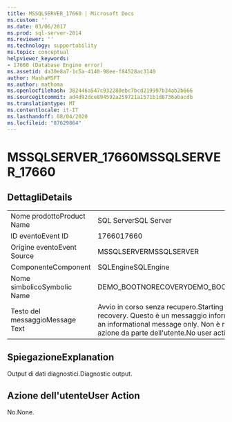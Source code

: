 ```yaml
---
title: MSSQLSERVER_17660 | Microsoft Docs
ms.custom: ''
ms.date: 03/06/2017
ms.prod: sql-server-2014
ms.reviewer: ''
ms.technology: supportability
ms.topic: conceptual
helpviewer_keywords:
- 17660 (Database Engine error)
ms.assetid: da30e8a7-1c5a-4140-98ee-f84528ac3140
author: MashaMSFT
ms.author: mathoma
ms.openlocfilehash: 382446a547c932280ebc7bcd219997b34ab2b666
ms.sourcegitcommit: ad4d92dce894592a259721a1571b1d8736abacdb
ms.translationtype: MT
ms.contentlocale: it-IT
ms.lasthandoff: 08/04/2020
ms.locfileid: "87629864"
---
```

# <a name="mssqlserver_17660"></a><span data-ttu-id="8eda2-102">MSSQLSERVER_17660</span><span class="sxs-lookup"><span data-stu-id="8eda2-102">MSSQLSERVER_17660</span></span>
    
## <a name="details"></a><span data-ttu-id="8eda2-103">Dettagli</span><span class="sxs-lookup"><span data-stu-id="8eda2-103">Details</span></span>  
  
|||  
|-|-|  
|<span data-ttu-id="8eda2-104">Nome prodotto</span><span class="sxs-lookup"><span data-stu-id="8eda2-104">Product Name</span></span>|<span data-ttu-id="8eda2-105">SQL Server</span><span class="sxs-lookup"><span data-stu-id="8eda2-105">SQL Server</span></span>|  
|<span data-ttu-id="8eda2-106">ID evento</span><span class="sxs-lookup"><span data-stu-id="8eda2-106">Event ID</span></span>|<span data-ttu-id="8eda2-107">17660</span><span class="sxs-lookup"><span data-stu-id="8eda2-107">17660</span></span>|  
|<span data-ttu-id="8eda2-108">Origine evento</span><span class="sxs-lookup"><span data-stu-id="8eda2-108">Event Source</span></span>|<span data-ttu-id="8eda2-109">MSSQLSERVER</span><span class="sxs-lookup"><span data-stu-id="8eda2-109">MSSQLSERVER</span></span>|  
|<span data-ttu-id="8eda2-110">Componente</span><span class="sxs-lookup"><span data-stu-id="8eda2-110">Component</span></span>|<span data-ttu-id="8eda2-111">SQLEngine</span><span class="sxs-lookup"><span data-stu-id="8eda2-111">SQLEngine</span></span>|  
|<span data-ttu-id="8eda2-112">Nome simbolico</span><span class="sxs-lookup"><span data-stu-id="8eda2-112">Symbolic Name</span></span>|<span data-ttu-id="8eda2-113">DEMO_BOOTNORECOVERY</span><span class="sxs-lookup"><span data-stu-id="8eda2-113">DEMO_BOOTNORECOVERY</span></span>|  
|<span data-ttu-id="8eda2-114">Testo del messaggio</span><span class="sxs-lookup"><span data-stu-id="8eda2-114">Message Text</span></span>|<span data-ttu-id="8eda2-115">Avvio in corso senza recupero.</span><span class="sxs-lookup"><span data-stu-id="8eda2-115">Starting without recovery.</span></span> <span data-ttu-id="8eda2-116">Questo è un messaggio informativo.</span><span class="sxs-lookup"><span data-stu-id="8eda2-116">This is an informational message only.</span></span> <span data-ttu-id="8eda2-117">Non è richiesta alcuna azione da parte dell'utente.</span><span class="sxs-lookup"><span data-stu-id="8eda2-117">No user action is required.</span></span>|  
  
## <a name="explanation"></a><span data-ttu-id="8eda2-118">Spiegazione</span><span class="sxs-lookup"><span data-stu-id="8eda2-118">Explanation</span></span>  
 <span data-ttu-id="8eda2-119">Output di dati diagnostici.</span><span class="sxs-lookup"><span data-stu-id="8eda2-119">Diagnostic output.</span></span>  
  
## <a name="user-action"></a><span data-ttu-id="8eda2-120">Azione dell'utente</span><span class="sxs-lookup"><span data-stu-id="8eda2-120">User Action</span></span>  
 <span data-ttu-id="8eda2-121">No.</span><span class="sxs-lookup"><span data-stu-id="8eda2-121">None.</span></span>  
  
  
